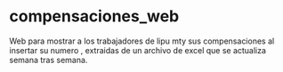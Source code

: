 # compensaciones_web
Web para mostrar a los trabajadores de lipu mty sus compensaciones al insertar su numero  , extraidas de un archivo de excel que se actualiza semana tras semana. 
